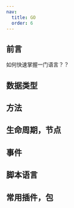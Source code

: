 ```yaml
---
nav:
  title: GO
  order: 6
---
```


## 前言
如何快速掌握一门语言？？

## 数据类型

## 方法

## 生命周期，节点

## 事件

## 脚本语言

## 常用插件，包

